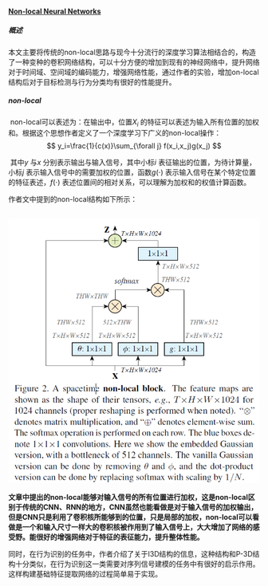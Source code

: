 #### [Non-local Neural Networks](https://arxiv.org/abs/1711.07971)

##### 概述

​    本文主要将传统的non-local思路与现今十分流行的深度学习算法相结合的，构造了一种变种的卷积网络结构，可以十分方便的增加到现有的神经网络中，提升网络对于时间域、空间域的编码能力，增强网络性能，通过作者的实验，增加on-local结构后对于目标检测与行为分类均有很好的性能提升。

##### non-local 

​    non-local可以表述为：在输出中，位置$X_i$ 的特征可以表述为输入所有位置的加权和。根据这个思想作者定义了一个深度学习下广义的non-local操作：
$$
y_i=\frac{1}{c(x)}\sum_{\forall j} f(x_i,x_j)g(x_j)
$$

​    其中$y$ 与$x$ 分别表示输出与输入信号，其中小标$i$ 表征输出的位置，为待计算量，小标$j$ 表示输入信号中的需要加权的位置，函数$g(\cdot)$ 表示输入信号在某个特定位置的特征表述，$f(\cdot)$ 表述位置间的相对关系，可以理解为加权和的权值计算函数。

作者文中提到的non-local结构如下所示：

​    ![](./figure1.PNG)

​    **文章中提出的non-local能够对输入信号的所有位置进行加权，这是non-local区别于传统的CNN、RNN的地方，CNN虽然也能看做是对于输入信号的加权输出，但是CNN只是利用了卷积核所能够到的位置，只是局部的加权，non-local可以看做是一个和输入尺寸一样大的卷积核被作用到了输入信号上，大大增加了网络的感受野。能很好的增强网络对于特征的表征能力，提升整体性能。**

​    同时，在行为识别的任务中，作者介绍了关于I3D结构的信息，这种结构和P-3D结构十分类似，在行为识别这一类需要对序列信号建模的任务中有很好的启示作用。这样构建基础特征提取网络的过程简单易于实现。